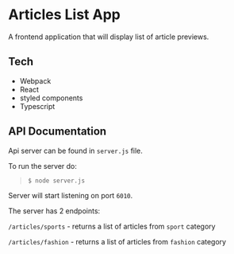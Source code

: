 # Articles List App

A frontend application that will display list of article previews.

## Tech

- Webpack
- React
- styled components
- Typescript

## API Documentation
Api server can be found in `server.js` file. 

To run the server do:
> `$ node server.js`

Server will start listening on port `6010`.

The server has 2 endpoints:

`/articles/sports` - returns a list of articles from `sport` category

`/articles/fashion` - returns a list of articles from `fashion` category
